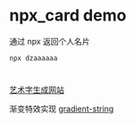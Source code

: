 # npx_card demo

通过 npx 返回个人名片

```
npx dzaaaaaa
```

#

[艺术字生成网站](http://patorjk.com/software/taag/)

渐变特效实现 [gradient-string](https://github.com/bokub/gradient-string)
